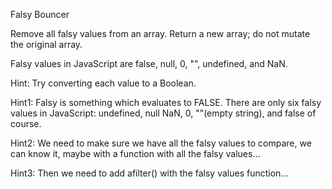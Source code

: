 Falsy Bouncer

Remove all falsy values from an array. Return a new array; do not mutate the original array.

Falsy values in JavaScript are false, null, 0, "", undefined, and NaN.

Hint: Try converting each value to a Boolean.

Hint1:
Falsy is something which evaluates to FALSE. There are only six falsy values in JavaScript: undefined, null NaN, 0, ""(empty string), and false of course.

Hint2:
We need to make sure we have all the falsy values to compare, we can know it, maybe with a function with all the falsy values...

Hint3:
Then we need to add afilter() with the falsy values function...